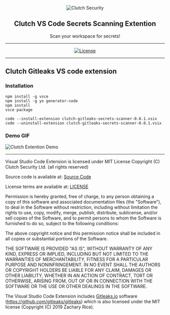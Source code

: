 <p align="center">
  <picture>
    <source media="(prefers-color-scheme: light)" srcset="https://github.com/user-attachments/assets/ca4f0353-8180-425e-8bf7-76835e1d6322">
    <source media="(prefers-color-scheme: dark)" srcset="https://github.com/user-attachments/assets/0b342783-2c98-451e-a09f-4612cad8d03a">
    <img alt="Clutch Security" src="https://github.com/user-attachments/assets/0b342783-2c98-451e-a09f-4612cad8d03a">
  </picture>
  <h2 align="center">Clutch VS Code Secrets Scanning Extention</h2>
  <p align="center">Scan your workspace for secrets!</p>
</p>


---

<div align="center">

[![License](https://img.shields.io/badge/license-MIT-brightgreen)](/LICENSE)

</div>

---
## Clutch Gitleaks VS code extension

### Installation

```
npm install -g vsce
npm install -g yo generator-code
npm install
vsce package
```

```
code --install-extension clutch-gitleaks-secrets-scanner-0.0.1.vsix
code --uninstall-extension clutch-gitleaks-secrets-scanner-0.0.1.vsix
```

### Demo GIF

![Clutch Extention Demo](https://github.com/user-attachments/assets/19e502b2-c1d6-4f06-bc08-d187a38db82a)

---

Visual Studio Code Extension is licensed under MIT License
Copyright (C) Clutch Security Ltd. (all rights reserved)

Source code is available at: [Source Code](/src)

License terms are available at: [LICENSE](/LICENSE)

Permission is hereby granted, free of charge, to any person obtaining a copy of this software and associated documentation files (the "Software"), to deal in the Software without restriction, including without limitation the rights to use, copy, modify, merge, publish, distribute, sublicense, and/or sell copies of the Software, and to permit persons to whom the Software is furnished to do so, subject to the following conditions:

The above copyright notice and this permission notice shall be included in all copies or substantial portions of the Software.

THE SOFTWARE IS PROVIDED "AS IS", WITHOUT WARRANTY OF ANY KIND, EXPRESS OR IMPLIED, INCLUDING BUT NOT LIMITED TO THE WARRANTIES OF MERCHANTABILITY, FITNESS FOR A PARTICULAR PURPOSE AND NONINFRINGEMENT. IN NO EVENT SHALL THE AUTHORS OR COPYRIGHT HOLDERS BE LIABLE FOR ANY CLAIM, DAMAGES OR OTHER LIABILITY, WHETHER IN AN ACTION OF CONTRACT, TORT OR OTHERWISE, ARISING FROM, OUT OF OR IN CONNECTION WITH THE SOFTWARE OR THE USE OR OTHER DEALINGS IN THE SOFTWARE.

The Visual Studio Code Extension includes [Gitleaks.io](https://gitleaks.io) software (https://github.com/gitleaks/gitleaks) which is also licensed under the MIT license (Copyright (C) 2019 Zachary Rice).
